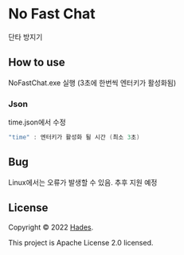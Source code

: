 # No Fast Chat
단타 방지기

## How to use

NoFastChat.exe 실행
(3초에 한번씩 엔터키가 활성화됨)

### Json

time.json에서 수정
```c
"time" : 엔터키가 활성화 될 시간 (최소 3초)
```


## Bug 

Linux에서는 오류가 발생할 수 있음. 추후 지원 예정


## License

Copyright © 2022 [Hades](https://github.com/Hades1232).

This project is Apache License 2.0 licensed.
